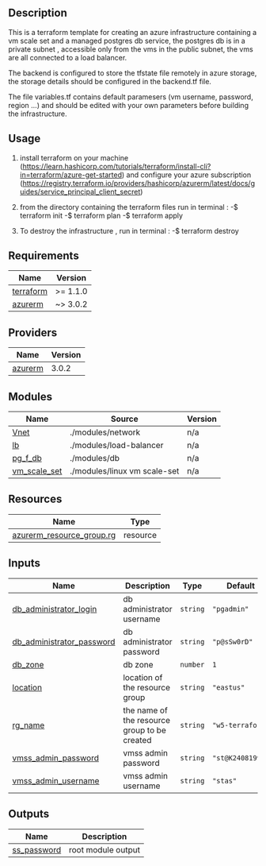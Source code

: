 ## Description
This is a terraform template for creating an azure infrastructure containing a vm scale set and a managed postgres db service,
the postgres db is in a private subnet , accessible only from the vms in the public subnet, the vms are all connected to a load balancer.

The backend is configured to store the tfstate file remotely in azure storage, the storage details should be configured in the backend.tf file.

The file variables.tf contains default paramesers (vm username, password, region ...) and should be edited with your own parameters before building the infrastructure.

## Usage
1) install terraform on your machine (https://learn.hashicorp.com/tutorials/terraform/install-cli?in=terraform/azure-get-started) and configure your azure subscription (https://registry.terraform.io/providers/hashicorp/azurerm/latest/docs/guides/service_principal_client_secret)

2) from the directory containing the terraform files run in terminal :
-$ terraform init
-$ terraform plan
-$ terraform apply

3) To destroy the infrastructure , run in terminal :
-$ terraform destroy
## Requirements

| Name | Version |
|------|---------|
| <a name="requirement_terraform"></a> [terraform](#requirement\_terraform) | >= 1.1.0 |
| <a name="requirement_azurerm"></a> [azurerm](#requirement\_azurerm) | ~> 3.0.2 |

## Providers

| Name | Version |
|------|---------|
| <a name="provider_azurerm"></a> [azurerm](#provider\_azurerm) | 3.0.2 |

## Modules

| Name | Source | Version |
|------|--------|---------|
| <a name="module_Vnet"></a> [Vnet](#module\_Vnet) | ./modules/network | n/a |
| <a name="module_lb"></a> [lb](#module\_lb) | ./modules/load-balancer | n/a |
| <a name="module_pg_f_db"></a> [pg\_f\_db](#module\_pg\_f\_db) | ./modules/db | n/a |
| <a name="module_vm_scale_set"></a> [vm\_scale\_set](#module\_vm\_scale\_set) | ./modules/linux vm scale-set | n/a |

## Resources

| Name | Type |
|------|------|
| [azurerm_resource_group.rg](https://registry.terraform.io/providers/hashicorp/azurerm/latest/docs/resources/resource_group) | resource |

## Inputs

| Name | Description | Type | Default | Required |
|------|-------------|------|---------|:--------:|
| <a name="input_db_administrator_login"></a> [db\_administrator\_login](#input\_db\_administrator\_login) | db administrator username | `string` | `"pgadmin"` | no |
| <a name="input_db_administrator_password"></a> [db\_administrator\_password](#input\_db\_administrator\_password) | db administrator password | `string` | `"p@sSw0rD"` | no |
| <a name="input_db_zone"></a> [db\_zone](#input\_db\_zone) | db zone | `number` | `1` | no |
| <a name="input_location"></a> [location](#input\_location) | location of the resource group | `string` | `"eastus"` | no |
| <a name="input_rg_name"></a> [rg\_name](#input\_rg\_name) | the name of the resource group to be created | `string` | `"w5-terraform"` | no |
| <a name="input_vmss_admin_password"></a> [vmss\_admin\_password](#input\_vmss\_admin\_password) | vmss admin password | `string` | `"st@K24081993"` | no |
| <a name="input_vmss_admin_username"></a> [vmss\_admin\_username](#input\_vmss\_admin\_username) | vmss admin username | `string` | `"stas"` | no |

## Outputs

| Name | Description |
|------|-------------|
| <a name="output_ss_password"></a> [ss\_password](#output\_ss\_password) | root module output |
